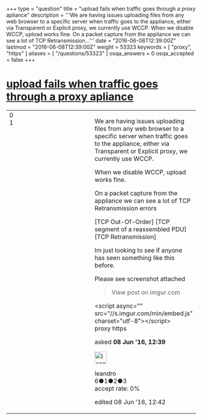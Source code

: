 +++
type = "question"
title = "upload fails when traffic goes through a proxy apliance"
description = '''We are having issues uploading files from any web browser to a specific server when traffic goes to the appliance, either via Transparent or Explicit proxy, we currently use WCCP.  When we disable WCCP, upload works fine.  On a packet capture from the appliance we can see a lot of TCP Retransmission...'''
date = "2016-06-08T12:39:00Z"
lastmod = "2016-06-08T12:39:00Z"
weight = 53323
keywords = [ "proxy", "https" ]
aliases = [ "/questions/53323" ]
osqa_answers = 0
osqa_accepted = false
+++

<div class="headNormal">

# [upload fails when traffic goes through a proxy apliance](/questions/53323/upload-fails-when-traffic-goes-through-a-proxy-apliance)

</div>

<div id="main-body">

<div id="askform">

<table id="question-table" style="width:100%;"><colgroup><col style="width: 50%" /><col style="width: 50%" /></colgroup><tbody><tr class="odd"><td style="width: 30px; vertical-align: top"><div class="vote-buttons"><div id="post-53323-score" class="post-score" title="current number of votes">0</div><div id="favorite-count" class="favorite-count">1</div></div></td><td><div id="item-right"><div class="question-body"><p>We are having issues uploading files from any web browser to a specific server when traffic goes to the appliance, either via Transparent or Explicit proxy, we currently use WCCP.</p><p>When we disable WCCP, upload works fine.</p><p>On a packet capture from the appliance we can see a lot of TCP Retransmission errors</p><p>[TCP Out-Of-Order] [TCP segment of a reassembled PDU] [TCP Retransmission]</p><p>Im just looking to see if anyone has seen something like this before.</p><p>Please see screenshot attached</p><blockquote>View post on imgur.com</blockquote>&lt;script async="" src="//s.imgur.com/min/embed.js" charset="utf-8"&gt;&lt;/script&gt;</div><div id="question-tags" class="tags-container tags">proxy https</div><div id="question-controls" class="post-controls"></div><div class="post-update-info-container"><div class="post-update-info post-update-info-user"><p>asked <strong>08 Jun '16, 12:39</strong></p><img src="https://secure.gravatar.com/avatar/f01934ca2f96f700cc8b6d28fd8b8606?s=32&amp;d=identicon&amp;r=g" class="gravatar" width="32" height="32" alt="leandro&#39;s gravatar image" /><p>leandro<br />
<span class="score" title="6 reputation points">6</span><span title="1 badges"><span class="badge1">●</span><span class="badgecount">1</span></span><span title="2 badges"><span class="silver">●</span><span class="badgecount">2</span></span><span title="3 badges"><span class="bronze">●</span><span class="badgecount">3</span></span><br />
<span class="accept_rate" title="Rate of the user&#39;s accepted answers">accept rate:</span> <span title="leandro has no accepted answers">0%</span></p></div><div class="post-update-info post-update-info-edited"><p>edited 08 Jun '16, 12:42</p></div></div><div id="comments-container-53323" class="comments-container"></div><div id="comment-tools-53323" class="comment-tools"></div><div class="clear"></div><div id="comment-53323-form-container" class="comment-form-container"></div><div class="clear"></div></div></td></tr></tbody></table>

</div>

</div>

